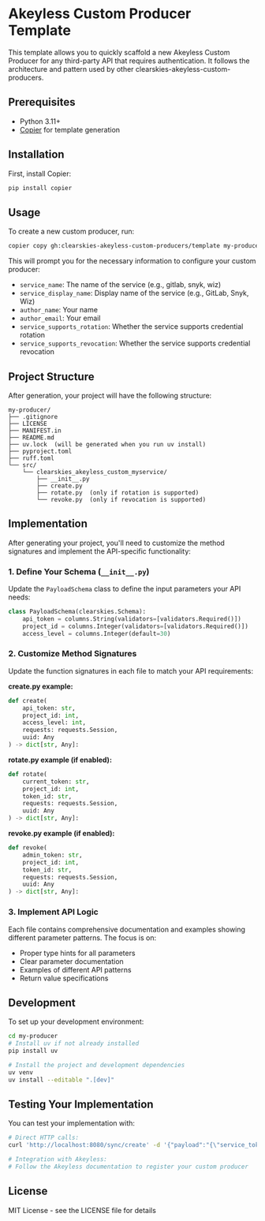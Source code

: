 # Akeyless Custom Producer Template

This template allows you to quickly scaffold a new Akeyless Custom Producer for any third-party API that requires authentication. It follows the architecture and pattern used by other clearskies-akeyless-custom-producers.

## Prerequisites

- Python 3.11+
- [Copier](https://copier.readthedocs.io/en/stable/) for template generation

## Installation

First, install Copier:

```bash
pip install copier
```

## Usage

To create a new custom producer, run:

```bash
copier copy gh:clearskies-akeyless-custom-producers/template my-producer
```

This will prompt you for the necessary information to configure your custom producer:

- `service_name`: The name of the service (e.g., gitlab, snyk, wiz)
- `service_display_name`: Display name of the service (e.g., GitLab, Snyk, Wiz)
- `author_name`: Your name
- `author_email`: Your email
- `service_supports_rotation`: Whether the service supports credential rotation
- `service_supports_revocation`: Whether the service supports credential revocation

## Project Structure

After generation, your project will have the following structure:

```
my-producer/
├── .gitignore
├── LICENSE
├── MANIFEST.in
├── README.md
├── uv.lock  (will be generated when you run uv install)
├── pyproject.toml
├── ruff.toml
└── src/
    └── clearskies_akeyless_custom_myservice/
        ├── __init__.py
        ├── create.py
        ├── rotate.py  (only if rotation is supported)
        └── revoke.py  (only if revocation is supported)
```

## Implementation

After generating your project, you'll need to customize the method signatures and implement the API-specific functionality:

### 1. Define Your Schema (`__init__.py`)

Update the `PayloadSchema` class to define the input parameters your API needs:

```python
class PayloadSchema(clearskies.Schema):
    api_token = columns.String(validators=[validators.Required()])
    project_id = columns.Integer(validators=[validators.Required()])
    access_level = columns.Integer(default=30)
```

### 2. Customize Method Signatures

Update the function signatures in each file to match your API requirements:

**create.py example:**

```python
def create(
    api_token: str,
    project_id: int,
    access_level: int,
    requests: requests.Session,
    uuid: Any
) -> dict[str, Any]:
```

**rotate.py example (if enabled):**

```python
def rotate(
    current_token: str,
    project_id: int,
    token_id: str,
    requests: requests.Session,
    uuid: Any
) -> dict[str, Any]:
```

**revoke.py example (if enabled):**

```python
def revoke(
    admin_token: str,
    project_id: int,
    token_id: str,
    requests: requests.Session,
    uuid: Any
) -> dict[str, Any]:
```

### 3. Implement API Logic

Each file contains comprehensive documentation and examples showing different parameter patterns. The focus is on:

- Proper type hints for all parameters
- Clear parameter documentation
- Examples of different API patterns
- Return value specifications

## Development

To set up your development environment:

```bash
cd my-producer
# Install uv if not already installed
pip install uv

# Install the project and development dependencies
uv venv
uv install --editable ".[dev]"
```

## Testing Your Implementation

You can test your implementation with:

```bash
# Direct HTTP calls:
curl 'http://localhost:8080/sync/create' -d '{"payload":"{\"service_token\":\"your_token\",\"project_id\":123}"}'

# Integration with Akeyless:
# Follow the Akeyless documentation to register your custom producer
```

## License

MIT License - see the LICENSE file for details
